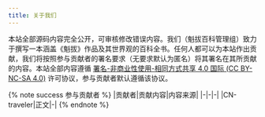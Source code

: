 ```yaml
---
title: 关于我们
---
```


本站全部源码内容完全公开，可审核修改错误内容。我们（魁拔百科管理组）致力于撰写一本涵盖《魁拔》作品及其世界观的百科全书。任何人都可以为本站作出贡献，我们将按照参与贡献者的署名要求（无要求默认为匿名）将其署名在其所贡献的内容。本站全部内容遵循 [署名-非商业性使用-相同方式共享 4.0 国际 (CC BY-NC-SA 4.0)](https://creativecommons.org/licenses/by-nc-sa/4.0/deed.zh) 许可协议，参与贡献者默认遵循该协议。

{% note success 参与贡献者 %}
|贡献者|贡献内容|内容来源|
|-|-|-|
|CN-traveler|正文|-|
{% endnote %}